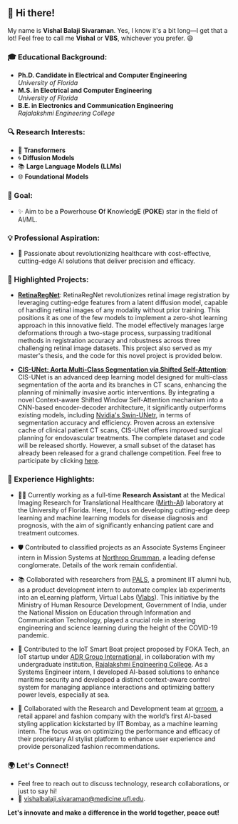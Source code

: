 ## 👋 Hi there!
My name is **Vishal Balaji Sivaraman**. Yes, I know it's a bit long—I get that a lot! Feel free to call me **Vishal** or **VBS**, whichever you prefer. 😄

### 🎓 Educational Background:
- **Ph.D. Candidate in Electrical and Computer Engineering**  
  _University of Florida_
- **M.S. in Electrical and Computer Engineering**  
  _University of Florida_
- **B.E. in Electronics and Communication Engineering**  
  _Rajalakshmi Engineering College_

### 🔍 Research Interests:
- 🤖 **Transformers**
- 🌀 **Diffusion Models**
- 📚 **Large Language Models (LLMs)**
- 🌐 **Foundational Models**

### 🎯 Goal:
- ✨ Aim to be a **P**owerhouse **O**f **K**nowledg**E** (**POKE**) star in the field of AI/ML.

### 💡 Professional Aspiration:
- 🚀 Passionate about revolutionizing healthcare with cost-effective, cutting-edge AI solutions that deliver precision and efficacy.

### 🌟 Highlighted Projects:
- [**RetinaRegNet**](https://export.arxiv.org/abs/2404.16017): RetinaRegNet revolutionizes retinal image registration by leveraging cutting-edge features from a latent diffusion model, capable of handling retinal images of any modality without prior training. This positions it as one of the few models to implement a zero-shot learning approach in this innovative field. The model effectively manages large deformations through a two-stage process, surpassing traditional methods in registration accuracy and robustness across three challenging retinal image datasets. This project also served as my master's thesis, and the code for this novel project is provided below.
 
- [**CIS-UNet: Aorta Multi-Class Segmentation via Shifted Self-Attention**](https://arxiv.org/abs/2401.13049): CIS-UNet is an advanced deep learning model designed for multi-class segmentation of the aorta and its branches in CT scans, enhancing the planning of minimally invasive aortic interventions. By integrating a novel Context-aware Shifted Window Self-Attention mechanism into a CNN-based encoder-decoder architecture, it significantly outperforms existing models, including [Nvidia's Swin-UNetr](https://developer.nvidia.com/blog/novel-transformer-model-achieves-state-of-the-art-benchmarks-in-3d-medical-image-analysis/), in terms of segmentation accuracy and efficiency. Proven across an extensive cache of clinical patient CT scans, CIS-UNet offers improved surgical planning for endovascular treatments. The complete dataset and code will be released shortly. However, a small subset of the dataset has already been released for a grand challenge competition. Feel free to participate by clicking [here](https://aortaseg24.grand-challenge.org/).

### 💼 Experience Highlights:
- 👨‍🔬 Currently working as a full-time **Research Assistant** at the Medical Imaging Research for Translational Healthcare ([Mirth-AI](https://mirthai.medicine.ufl.edu/)) laboratory at the University of Florida. Here, I focus on developing cutting-edge deep learning and machine learning models for disease diagnosis and prognosis, with the aim of significantly enhancing patient care and treatment outcomes.

- 🛡️ Contributed to classified projects as an Associate Systems Engineer intern in Mission Systems at [Northrop Grumman](https://www.northropgrumman.com/), a leading defense conglomerate. Details of the work remain confidential.

- 📚 Collaborated with researchers from [PALS](https://palspgm.com/), a prominent IIT alumni hub, as a product development intern to automate complex lab experiments into an eLearning platform, Virtual Labs ([Vlabs](https://palspgm.com/vlabs/)). This initiative by the Ministry of Human Resource Development, Government of India, under the National Mission on Education through Information and Communication Technology, played a crucial role in steering engineering and science learning during the height of the COVID-19 pandemic.

- 🚢 Contributed to the IoT Smart Boat project proposed by FOKA Tech, an IoT startup under [ADR Group International](https://adrgrp.com/), in collaboration with my undergraduate institution, [Rajalakshmi Engineering College](https://www.rajalakshmi.org). As a Systems Engineer intern, I developed AI-based solutions to enhance maritime security and developed a distinct context-aware control system for managing appliance interactions and optimizing battery power levels, especially at sea.

- 👗 Collaborated with the Research and Development team at [grroom](https://grroom.in/#/), a retail apparel and fashion company with the world’s first AI-based styling application kickstarted by IIT Bombay, as a machine learning intern. The focus was on optimizing the performance and efficacy of their proprietary AI stylist platform to enhance user experience and provide personalized fashion recommendations.

### 🌍 Let's Connect!
- Feel free to reach out to discuss technology, research collaborations, or just to say hi!
- 📧 vishalbalaji.sivaraman@medicine.ufl.edu.

**Let's innovate and make a difference in the world together, peace out!**
